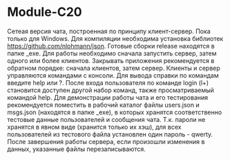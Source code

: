 # Module-C20
Сетеая версия чата, построенная по принципу клиент-сервер. Пока только для Windows.
Для компиляции необходима установка библиотек https://github.com/nlohmann/json.
Готовые сборки release находятся в папке _exe.
Для работы необходимо сначала запустить сервер, затем одного или более клиентов. Закрывать приложения рекомендуется в обратном порядке: сначала клиентов, затем сервер.
Клиенты и сервер управляются командами с консоли. Для вывода справки по командам введите help или ?. После входа пользователя по команде login (l+) становится доступен другой набор команд, также просматриваемый командой help. Для демонстрации работы чата и его тестирования рекомендуется поместить в рабочий каталог файлы users.json и msgs.json (находятся в папке _exe), в которых хранятся соответственно тестовые данные пользователей и сообщения чата. Т.к. пароли не хранятся в явном виде (хранится только их хэш), для всех пользователей из тестового файла установлен один пароль - qwerty. 
После завершения работы сервера, если произошли изменения в данных, указанные файлы перезаписываются.
